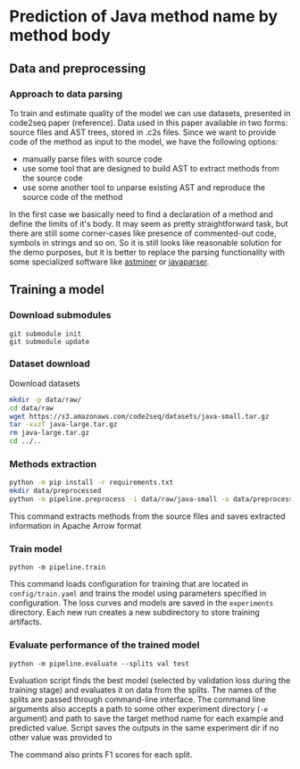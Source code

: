 # Prediction of Java method name by method body

## Data and preprocessing

### Approach to data parsing

To train and estimate quality of the model we can use datasets, presented in code2seq paper (reference).
Data used in this paper available in two forms: source files and AST trees, stored in .c2s files. Since we want to
provide code of the method as input to the model, we have the following options:
- manually parse files with source code 
- use some tool that are designed to build AST to extract methods from the source code
- use some another tool to unparse existing AST and reproduce the source code of the method

In the first case we basically need to find a declaration of a method and define the limits of it's body.
It may seem as pretty straightforward task, but there are still some corner-cases like presence of commented-out code, 
symbols in strings and so on.
So it is still looks like reasonable solution for the demo purposes, but it is better to replace the parsing 
functionality with some specialized software like [astminer](https://github.com/JetBrains-Research/astminer) or 
[javaparser](https://github.com/javaparser/javaparser).

## Training a model

### Download submodules
```
git submodule init
git submodule update
```

### Dataset download

Download datasets
```bash
mkdir -p data/raw/
cd data/raw
wget https://s3.amazonaws.com/code2seq/datasets/java-small.tar.gz
tar -xvzf java-large.tar.gz
rm java-large.tar.gz
cd ../..
```


### Methods extraction

```bash
python -m pip install -r requirements.txt
mkdir data/preprocessed
python -m pipeline.preprocess -i data/raw/java-small -o data/preprocessed/java-small --splits test validation training```
```
This command extracts methods from the source files and saves extracted information in Apache Arrow format

### Train model

```
python -m pipeline.train
```

This command loads configuration for training that are located in `config/train.yaml` and trains the model using
parameters specified in configuration. The loss curves and models are saved in the `experiments` directory. Each
new run creates a new subdirectory to store training artifacts. 

### Evaluate performance of the trained model
```
python -m pipeline.evaluate --splits val test
```
Evaluation script finds the best model (selected by validation loss during the training stage) and evaluates it on 
data from the splits. The names of the splits are passed through command-line interface. The command line arguments
also accepts a path to some other experiment directory (`-e` argument) and path to save the target method name for
each example and predicted value. Script saves the outputs in the same experiment dir if no other value was provided to


The command also prints F1 scores for each split. 






